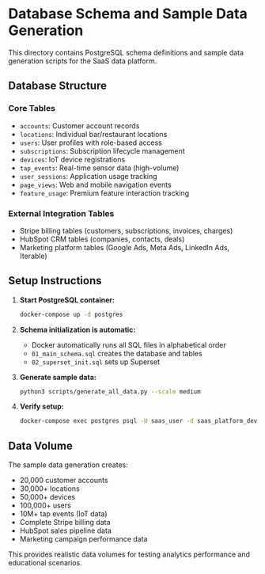 # Database Schema and Sample Data Generation

This directory contains PostgreSQL schema definitions and sample data generation scripts for the SaaS data platform.

## Database Structure

### Core Tables
- `accounts`: Customer account records
- `locations`: Individual bar/restaurant locations
- `users`: User profiles with role-based access
- `subscriptions`: Subscription lifecycle management
- `devices`: IoT device registrations
- `tap_events`: Real-time sensor data (high-volume)
- `user_sessions`: Application usage tracking
- `page_views`: Web and mobile navigation events
- `feature_usage`: Premium feature interaction tracking

### External Integration Tables
- Stripe billing tables (customers, subscriptions, invoices, charges)
- HubSpot CRM tables (companies, contacts, deals)
- Marketing platform tables (Google Ads, Meta Ads, LinkedIn Ads, Iterable)

## Setup Instructions

1. **Start PostgreSQL container:**
   ```bash
   docker-compose up -d postgres
   ```

2. **Schema initialization is automatic:**
   - Docker automatically runs all SQL files in alphabetical order
   - `01_main_schema.sql` creates the database and tables
   - `02_superset_init.sql` sets up Superset
   
3. **Generate sample data:**
   ```bash
   python3 scripts/generate_all_data.py --scale medium
   ```

4. **Verify setup:**
   ```bash
   docker-compose exec postgres psql -U saas_user -d saas_platform_dev -c "SELECT COUNT(*) FROM raw.app_database_accounts;"
   ```

## Data Volume

The sample data generation creates:
- 20,000 customer accounts
- 30,000+ locations
- 50,000+ devices
- 100,000+ users
- 10M+ tap events (IoT data)
- Complete Stripe billing data
- HubSpot sales pipeline data
- Marketing campaign performance data

This provides realistic data volumes for testing analytics performance and educational scenarios.
